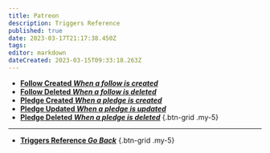 ```yaml
---
title: Patreon
description: Triggers Reference
published: true
date: 2023-03-17T21:17:38.450Z
tags: 
editor: markdown
dateCreated: 2023-03-15T09:33:18.263Z
---
```


- [<i class="mdi mdi-account-plus" style="color: #ff424e;"></i> **Follow Created *When a follow is created***](/Triggers/Patreon/Follow-Created)
- [<i class="mdi mdi-account-minus" style="color: #ff424e;"></i> **Follow Deleted *When a follow is deleted***](/Triggers/Patreon/Follow-Deleted)
- [<i class="mdi mdi-cash-plus" style="color: #ff424e;"></i> **Pledge Created *When a pledge is created***](/Triggers/Patreon/Pledge-Created)
- [<i class="mdi mdi-cash-check" style="color: #ff424e;"></i> **Pledge Updated *When a pledge is updated***](/Triggers/Patreon/Pledge-Updated)
- [<i class="mdi mdi-cash-minus" style="color: #ff424e;"></i> **Pledge Deleted *When a pledge is deleted***](/Triggers/Patreon/Pledge-Deleted)
{.btn-grid .my-5}

---

- [<i class="mdi mdi-chevron-left"></i>**Triggers Reference *Go Back***](/Triggers)
{.btn-grid .my-5}
